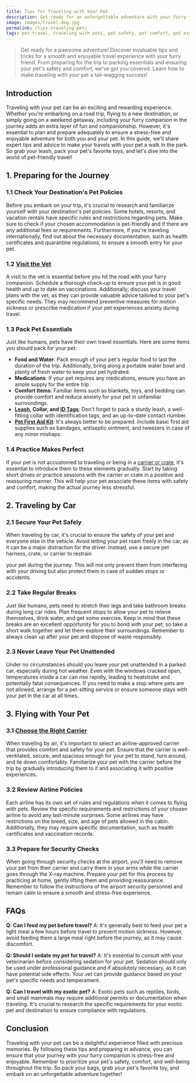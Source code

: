 ```yaml
---
title: Tips for Traveling with Your Pet
description: Get ready for an unforgettable adventure with your furry friend! Discover expert tips and advice to ensure a stress-free and enjoyable travel experience for both you and your beloved pet. From pre-trip preparations to essential supplies and safety measures, this guide has everything you need to make your journey pawsome. Embark on a journey of a lifetime with these invaluable tips for traveling with your pet.
image: images/travel-dog.jpg
permalink: /tips-traveling-pet/
tags: pet travel, traveling with pets, pet safety, pet comfort, pet essentials
---
```



> Get ready for a pawsome adventure! Discover invaluable tips and tricks for a smooth and enjoyable travel experience with your furry friend. From preparing for the trip to packing essentials and ensuring your pet's safety and comfort, we've got you covered. Learn how to make traveling with your pet a tail-wagging success!

## Introduction

Traveling with your pet can be an exciting and rewarding experience. Whether you're embarking on a road trip, flying to a new destination, or simply going on a weekend getaway, including your furry companion in the journey adds an extra layer of fun and companionship. However, it's essential to plan and prepare adequately to ensure a stress-free and enjoyable adventure for both you and your pet. In this guide, we'll share expert tips and advice to make your travels with your pet a walk in the park. So grab your leash, pack your pet's favorite toys, and let's dive into the world of pet-friendly travel!

## 1. Preparing for the Journey

### 1.1 Check Your Destination's Pet Policies

Before you embark on your trip, it's crucial to research and familiarize yourself with your destination's pet policies. Some hotels, resorts, and vacation rentals have specific rules and restrictions regarding pets. Make sure to check if your chosen accommodation is pet-friendly and if there are any additional fees or requirements. Furthermore, if you're traveling internationally, find out about the necessary documentation, such as health certificates and quarantine regulations, to ensure a smooth entry for your pet.

### 1.2 [Visit the Vet](https://forpetswithlove.com/the-importance-of-regular-vet-visits-for-your-pet/)

A visit to the vet is essential before you hit the road with your furry companion. Schedule a thorough check-up to ensure your pet is in good health and up to date on vaccinations. Additionally, discuss your travel plans with the vet, as they can provide valuable advice tailored to your pet's specific needs. They may recommend preventive measures for motion sickness or prescribe medication if your pet experiences anxiety during travel.

### 1.3 Pack Pet Essentials

Just like humans, pets have their own travel essentials. Here are some items you should pack for your pet:

- **Food and Water**: Pack enough of your pet's regular food to last the duration of the trip. Additionally, bring along a portable water bowl and plenty of fresh water to keep your pet hydrated.
- **Medications**: If your pet requires any medications, ensure you have an ample supply for the entire trip.
- **Comfort Items**: Familiar items such as blankets, toys, and bedding can provide comfort and reduce anxiety for your pet in unfamiliar surroundings.
- **[Leash](https://www.amazon.com/s?k=Pet+Leash&crid=UR0EY72TLVBA&sprefix=pet+leash%2Caps%2C221&linkCode=ll2&tag=forpetswith0d-20&linkId=b9bd4f78f48f162499e1d96890794c63&language=en_US&ref_=as_li_ss_tl), Collar, and [ID Tags](https://www.amazon.com/s?k=id+tag+for+cats&sprefix=tag+id+cats%2Caps%2C320&linkCode=ll2&tag=forpetswith0d-20&linkId=28f8dfb0117770ed79ae7e4b59059b42&language=en_US&ref_=as_li_ss_tl)**: Don't forget to pack a sturdy leash, a well-fitting collar with identification tags, and an up-to-date contact number.
- **[Pet First Aid Kit](https://www.amazon.com/s?k=Pet+First+Aid+Kit&crid=18RX1KGAII5KX&sprefix=pet+first+aid+kit%2Caps%2C212&linkCode=ll2&tag=forpetswith0d-20&linkId=fef5d80faebc7bb661c150b96d26ba7f&language=en_US&ref_=as_li_ss_tl)**: It's always better to be prepared. Include basic first aid supplies such as bandages, antiseptic ointment, and tweezers in case of any minor mishaps.

### 1.4 Practice Makes Perfect

If your pet is not accustomed to traveling or being in a [carrier or crate](https://forpetswithlove.com/the-hottest-pet-accessories-of-2023-from-collars-to-carriers/), it's essential to introduce them to these elements gradually. Start by taking short drives or practice sessions with the carrier or crate in a positive and reassuring manner. This will help your pet associate these items with safety and comfort, making the actual journey less stressful.

## 2. Traveling by Car

### 2.1 Secure Your Pet Safely

When traveling by car, it's crucial to ensure the safety of your pet and everyone else in the vehicle. Avoid letting your pet roam freely in the car, as it can be a major distraction for the driver. Instead, use a secure pet harness, crate, or carrier to restrain

 your pet during the journey. This will not only prevent them from interfering with your driving but also protect them in case of sudden stops or accidents.

### 2.2 Take Regular Breaks

Just like humans, pets need to stretch their legs and take bathroom breaks during long car rides. Plan frequent stops to allow your pet to relieve themselves, drink water, and get some exercise. Keep in mind that these breaks are an excellent opportunity for you to bond with your pet, so take a short walk together and let them explore their surroundings. Remember to always clean up after your pet and dispose of waste responsibly.

### 2.3 Never Leave Your Pet Unattended

Under no circumstances should you leave your pet unattended in a parked car, especially during hot weather. Even with the windows cracked open, temperatures inside a car can rise rapidly, leading to heatstroke and potentially fatal consequences. If you need to make a stop where pets are not allowed, arrange for a pet-sitting service or ensure someone stays with your pet in the car at all times.

## 3. Flying with Your Pet

### 3.1 [Choose the Right Carrier](https://forpetswithlove.com/the-hottest-pet-accessories-of-2023-from-collars-to-carriers/)

When traveling by air, it's important to select an airline-approved carrier that provides comfort and safety for your pet. Ensure that the carrier is well-ventilated, secure, and spacious enough for your pet to stand, turn around, and lie down comfortably. Familiarize your pet with the carrier before the trip by gradually introducing them to it and associating it with positive experiences.

### 3.2 Review Airline Policies

Each airline has its own set of rules and regulations when it comes to flying with pets. Review the specific requirements and restrictions of your chosen airline to avoid any last-minute surprises. Some airlines may have restrictions on the breed, size, and age of pets allowed in the cabin. Additionally, they may require specific documentation, such as health certificates and vaccination records.

### 3.3 Prepare for Security Checks

When going through security checks at the airport, you'll need to remove your pet from their carrier and carry them in your arms while the carrier goes through the X-ray machine. Prepare your pet for this process by practicing at home, gently lifting them and providing reassurance. Remember to follow the instructions of the airport security personnel and remain calm to ensure a smooth and stress-free experience.

## FAQs

**Q: Can I feed my pet before travel?**
A: It's generally best to feed your pet a light meal a few hours before travel to prevent motion sickness. However, avoid feeding them a large meal right before the journey, as it may cause discomfort.

**Q: Should I sedate my pet for travel?**
A: It's essential to consult with your veterinarian before considering sedation for your pet. Sedation should only be used under professional guidance and if absolutely necessary, as it can have potential side effects. Your vet can provide guidance based on your pet's specific needs and temperament.

**Q: Can I travel with my exotic pet?**
A: Exotic pets such as reptiles, birds, and small mammals may require additional permits or documentation when traveling. It's crucial to research the specific requirements for your exotic pet and destination to ensure compliance with regulations.

## Conclusion

Traveling with your pet can be a delightful experience filled with precious memories. By following these tips and preparing in advance, you can ensure that your journey with your furry companion is stress-free and enjoyable. Remember to prioritize your pet's safety, comfort, and well-being throughout the trip. So pack your bags, grab your pet's favorite toy, and embark on an unforgettable adventure together!

